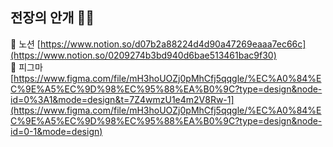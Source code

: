 ## 전장의 안개 😶‍🌫️

📔 노션 [https://www.notion.so/d07b2a88224d4d90a47269eaaa7ec66c](https://www.notion.so/0209274b3bd940d6bae513461bac9f30)
<br>
🎨 피그마 [https://www.figma.com/file/mH3hoUOZj0pMhCfj5qqgle/%EC%A0%84%EC%9E%A5%EC%9D%98%EC%95%88%EA%B0%9C?type=design&node-id=0%3A1&mode=design&t=7Z4wmzU1e4m2V8Rw-1](https://www.figma.com/file/mH3hoUOZj0pMhCfj5qqgle/%EC%A0%84%EC%9E%A5%EC%9D%98%EC%95%88%EA%B0%9C?type=design&node-id=0-1&mode=design)
